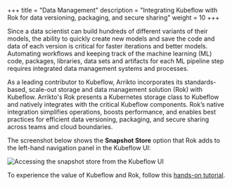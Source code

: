 +++
title = "Data Management"
description = "Integrating Kubeflow with Rok for data versioning, packaging, and secure sharing"
weight = 10
+++

Since a data scientist can build hundreds of different variants of their models,
the ability to quickly create new models and save the code and data of each
version is critical for faster iterations and better models. Automating
workflows and keeping track of the machine learning (ML) code, packages,
libraries, data sets and artifacts for each ML pipeline step requires integrated
data management systems and processes. 

As a leading contributor to Kubeflow, Arrikto incorporates its standards-based,
scale-out storage and data management solution (Rok) with Kubeflow. Arrikto's
Rok presents a Kubernetes storage class to Kubeflow and natively integrates with
the critical Kubeflow components. Rok’s native integration simplifies
operations, boosts performance, and enables best practices for efficient data
versioning, packaging, and secure sharing across teams and cloud boundaries.

The screenshot below shows the **Snapshot Store** option that Rok adds to the
left-hand navigation panel in the Kubeflow UI:

<img src="/docs/images/snapshot-store-in-kubeflow-ui.png" 
  alt="Accessing the snapshot store from the Kubeflow UI"
  class="mt-3 mb-3 border border-info rounded">

To experience the value of Kubeflow and Rok, follow this 
[hands-on tutorial](http://g.co/codelabs/kubeflow-minikf-kale).
